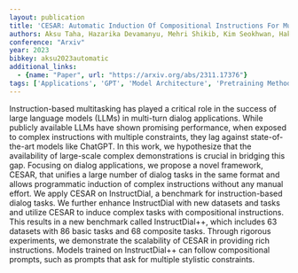 ```yaml
---
layout: publication
title: 'CESAR: Automatic Induction Of Compositional Instructions For Multi-turn Dialogs'
authors: Aksu Taha, Hazarika Devamanyu, Mehri Shikib, Kim Seokhwan, Hakkani-tür Dilek, Liu Yang, Namazifar Mahdi
conference: "Arxiv"
year: 2023
bibkey: aksu2023automatic
additional_links:
  - {name: "Paper", url: "https://arxiv.org/abs/2311.17376"}
tags: ['Applications', 'GPT', 'Model Architecture', 'Pretraining Methods', 'Prompting', 'Tools']
---
```

Instruction-based multitasking has played a critical role in the success of large language models (LLMs) in multi-turn dialog applications. While publicly available LLMs have shown promising performance, when exposed to complex instructions with multiple constraints, they lag against state-of-the-art models like ChatGPT. In this work, we hypothesize that the availability of large-scale complex demonstrations is crucial in bridging this gap. Focusing on dialog applications, we propose a novel framework, CESAR, that unifies a large number of dialog tasks in the same format and allows programmatic induction of complex instructions without any manual effort. We apply CESAR on InstructDial, a benchmark for instruction-based dialog tasks. We further enhance InstructDial with new datasets and tasks and utilize CESAR to induce complex tasks with compositional instructions. This results in a new benchmark called InstructDial++, which includes 63 datasets with 86 basic tasks and 68 composite tasks. Through rigorous experiments, we demonstrate the scalability of CESAR in providing rich instructions. Models trained on InstructDial++ can follow compositional prompts, such as prompts that ask for multiple stylistic constraints.
